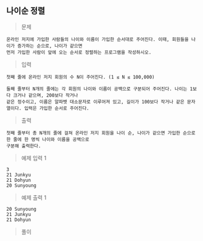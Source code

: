 ## 나이순 정렬

>문제
```
온라인 저지에 가입한 사람들의 나이와 이름이 가입한 순서대로 주어진다. 이때, 회원들을 나이가 증가하는 순으로, 나이가 같으면
먼저 가입한 사람이 앞에 오는 순서로 정렬하는 프로그램을 작성하시오.
```

>입력
```
첫째 줄에 온라인 저지 회원의 수 N이 주어진다. (1 ≤ N ≤ 100,000)

둘째 줄부터 N개의 줄에는 각 회원의 나이와 이름이 공백으로 구분되어 주어진다. 나이는 1보다 크거나 같으며, 200보다 작거나
같은 정수이고, 이름은 알파벳 대소문자로 이루어져 있고, 길이가 100보다 작거나 같은 문자열이다. 입력은 가입한 순서로 주어진다.
```

>출력
```
첫째 줄부터 총 N개의 줄에 걸쳐 온라인 저지 회원을 나이 순, 나이가 같으면 가입한 순으로 한 줄에 한 명씩 나이와 이름을 공백으로
구분해 출력한다.
```

>예제 입력 1 
```
3
21 Junkyu
21 Dohyun
20 Sunyoung
```

>예제 출력 1 
```
20 Sunyoung
21 Junkyu
21 Dohyun
```

>풀이
```cpp

```
